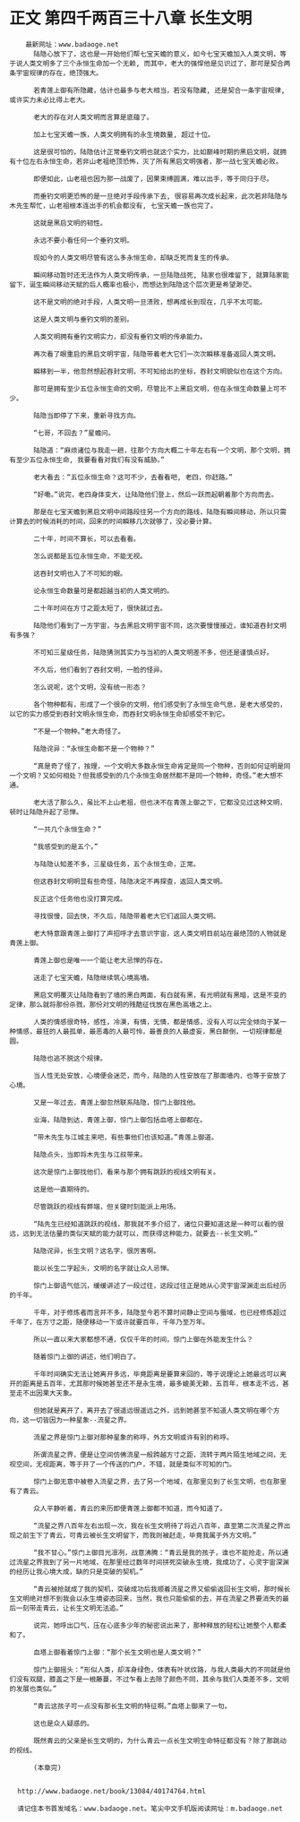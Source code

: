 # 正文 第四千两百三十八章 长生文明
        最新网址：www.badaoge.net
          陆隐心放下了，这也是一开始他们帮七宝天蟾的意义，如今七宝天蟾加入人类文明，等于说人类文明多了三个永恒生命加一个无赖, 而其中，老大的强悍他是见识过了，那可是契合两条宇宙规律的存在，绝顶强大。
      
          若青莲上御有所隐藏，估计也最多与老大相当，若没有隐藏, 还是契合一条宇宙规律, 或许实力未必比得上老大。
      
          老大的存在对人类文明而言算是底蕴了。
      
          加上七宝天蟾一族，人类文明拥有的永生境数量, 超过十位。
      
          这是很可怕的，陆隐估计正常垂钓文明也就这个实力，比如巅峰时期的黑启文明，就拥有十位左右永恒生命，若非山老祖绝顶恐怖，灭了所有黑启文明强者，那一战七宝天蟾必败。
      
          即便如此，山老祖也因为那一战废了，因果束缚圆满，难以出手，等于同归于尽。
      
          而垂钓文明更恐怖的是一旦绝对手段传承下去, 很容易再次成长起来，此次若非陆隐与木先生帮忙，山老祖根本连出手的机会都没有, 七宝天蟾一族也完了。
      
          这就是黑启文明的韧性。
      
          永远不要小看任何一个垂钓文明。
      
          现如今的人类文明尽管有这么多永恒生命，却缺乏死而复生的传承。
      
          瞬间移动暂时还无法作为人类文明传承，一旦陆隐战死, 陆家也很难留下, 就算陆家能留下，诞生瞬间移动天赋的后人概率也极小，而想达到陆隐这个层次更是希望渺茫。
      
          这不是文明的绝对手段，人类文明一旦溃败，想再成长到现在，几乎不太可能。
      
          这是人类文明与垂钓文明的差别。
      
          人类文明拥有垂钓文明实力，却没有垂钓文明的传承能力。
      
          再次看了眼重启的黑启文明宇宙，陆隐带着老大它们一次次瞬移准备返回人类文明。
      
          瞬移到一半，他忽然想起吞封文明，不可知给出的坐标，吞封文明貌似也在这个方向。
      
          那可是拥有至少五位永恒生命的文明，尽管比不上黑启文明，但在永恒生命数量上可不少。
      
          陆隐当即停了下来，重新寻找方向。
      
          “七哥，不回去？”星蟾问。
      
          陆隐道：“麻烦诸位与我走一趟，往那个方向大概二十年左右有一个文明，那个文明，拥有至少五位永恒生命, 我要看看对我们有没有威胁。”
      
          老大看去：“五位永恒生命？这可不少，去看看吧, 老四，你赶路。”
      
          “好嘞。”说完，老四身体变大，让陆隐他们登上，然后一跃而起朝着那个方向而去。
      
          那是在七宝天蟾到黑启文明中间路段往另一个方向的路线，陆隐有瞬间移动，所以只需计算去的时候消耗的时间，回来的时间瞬移几次就够了，没必要计算。
      
          二十年，时间不算长，可以去看看。
      
          怎么说都是五位永恒生命，不能无视。
      
          这吞封文明也入了不可知的眼。
      
          论永恒生命数量可是都超越当初的人类文明的。
      
          二十年时间在方寸之距太短了，很快就过去。
      
          陆隐他们看到了一方宇宙，与去黑启文明宇宙不同，这次要慢慢接近，谁知道吞封文明有多强？
      
          不可知三星级任务，陆隐猜测其实力与当初的人类文明差不多，但还是谨慎点好。
      
          不久后，他们看到了吞封文明，一脸的怪异。
      
          怎么说呢，这个文明，没有统一形态？
      
          各个物种都有，形成了一个很杂的文明，他们感受到了永恒生命气息，是老大感受的，以它的实力感受到吞封文明永恒生命，而吞封文明永恒生命却感受不到它。
      
          “不是一个物种。”老大奇怪了。
      
          陆隐诧异：“永恒生命都不是一个物种？”
      
          “真是奇了怪了，按理，一个文明大多数永恒生命肯定是同一个物种，否则如何证明是同一个文明？又如何相处？但我感受到的几个永恒生命居然都不是同一个物种，奇怪。”老大想不通。
      
          老大活了那么久，虽比不上山老祖，但也决不在青莲上御之下，它都没见过这种文明，顿时让陆隐升起了忌惮。
      
          “一共几个永恒生命？”
      
          “我感受到的是五个。”
      
          与陆隐认知差不多，三星级任务，五个永恒生命，正常。
      
          但这吞封文明明显有些奇怪，陆隐决定不再探查，返回人类文明。
      
          反正这个任务他也没打算完成。
      
          寻找很慢，回去快，不久后，陆隐带着老大它们返回人类文明。
      
          老大特意跟青莲上御打了声招呼才去意识宇宙，这人类文明目前站在最绝顶的人物就是青莲上御。
      
          青莲上御也是唯一一个能让老大忌惮的存在。
      
          送走了七宝天蟾，陆隐继续筑心境高墙。
      
          黑启文明覆灭让陆隐看到了墙的黑白两面，有白就有黑，有光明就有黑暗，这是不变的定律，那么就将那份杀戮，那份对文明的残酷征伐放在黑色高墙之上。
      
          人类的情感很奇特，感性，冷漠，有情，无情，都是情感，没有人可以完全倾向于某一种情感，最狂的人最孤单，最恶毒的人最可怜，最善良的人最虚妄，黑白颠倒，一切规律都是圆。
      
          陆隐也逃不脱这个规律。
      
          当人性无处安放，心境便会迷茫，而今，陆隐的人性安放在了那面墙内，也等于安放了心境。
      
          又是一年过去，青莲上御忽然联系陆隐，惊门上御找他。
      
          业海，陆隐到达，青莲上御，惊门上御包括血塔上御都在。
      
          “带木先生与江城主来吧，有些事他们也该知道。”青莲上御道。
      
          陆隐点头，当即将木先生与江叔带来。
      
          这次是惊门上御找他们，看来与那个拥有跳跃的视线文明有关。
      
          这是他一直期待的。
      
          尽管跳跃的视线有弊端，但关键时刻能派上用场。
      
          “陆先生已经知道跳跃的视线，那我就不多介绍了，诸位只要知道这是一种可以看的很远，远到无法估量的类似天赋的能力就可以，而获得这种能力，就要去--长生文明。”
      
          陆隐诧异，长生文明？这名字，很厉害啊。
      
          能以长生二字起头，文明的名字就让众人忌惮。
      
          惊门上御语气低沉，缓缓讲述了一段过往，这段过往正是她从心灵宇宙深渊走出后经历的千年。
      
          千年，对于修炼者而言并不多，陆隐至今若不算时间静止空间与蜃域，也已经修炼超过千年了，在方寸之距，随便移动一下或许就要百年，千年乃至万年。
      
          所以一直以来大家都想不通，仅仅千年的时间，惊门上御在外能发生什么？
      
          随着惊门上御的讲述，他们明白了。
      
          千年时间确实无法让她离开多远，毕竟距离是要算来回的，等于说理论上她最远可以离开的距离是五百年，尤其那时候她甚至还不是永生境，最多媲美无赖，五百年，根本走不远，甚至走不出因果大天象。
      
          但她就是离开了，离开去了很遥远很遥远之外，远到她甚至不知道人类文明在哪个方向，这一切皆因为一种星象--流星之界。
      
          流星之界是惊门上御对那种星象的称呼，外方文明或许有别的称呼。
      
          所谓流星之界，便是让空间仿佛流星一般跨越方寸之距，流转于两片陌生地域之间，无视空间，无视距离，等于开了一个传送的门户，不错，就是类似不可知的门。
      
          惊门上御无意中被卷入流星之界，去了另一个地域，在那里见到了长生文明，也在那里有了青云。
      
          众人平静听着，青云的来历即便青莲上御都不知道，而今知道了。
      
          “流星之界八百年左右出现一次，我在长生文明待了将近八百年，直至第二次流星之界出现之前生下了青云，可青云被长生文明留下，而我则被赶走，毕竟我属于外方文明。”
      
          “我不甘心。”惊门上御目光凛冽，战意沸腾：“青云是我的孩子，谁也不能抢走，所以通过流星之界我到了另一片地域，在那里经过数年时间拼死突破永生境，我成功了，心灵宇宙深渊的经历让我心境大成，缺的只是突破的契机。”
      
          “青云被抢就成了我的契机，突破成功后我顺着流星之界又偷偷返回长生文明，那时候长生文明绝对想不到我会以永生境姿态回来，当然，我也只能偷偷的去，并在流星之界要消失的最后一刻带走青云，让长生文明无法追。”
      
          说完，她呼出口气，压在心底多少年的秘密说出来了，那种释放的轻松让她整个人都柔和了。
      
          血塔上御看着惊门上御：“那个长生文明也是人类文明？”
      
          惊门上御摇头：“形似人类，却浑身绿色，体表有叶状纹路，与我人类最大的不同就是他们没有双腿，膝盖之下是一根藤蔓，不过乍看上去除了颜色不同，其余与我们人类差不多，文明的发展也类似。”
      
          “青云这孩子可一点没有那长生文明的特征啊。”血塔上御来了一句。
      
          这也是众人疑惑的。
      
          既然青云的父亲是长生文明的，为什么青云一点长生文明生命特征都没有？除了那跳动的视线。
      
          (本章完)
      
      
      http://www.badaoge.net/book/13084/40174764.html
      
      请记住本书首发域名：www.badaoge.net。笔尖中文手机版阅读网址：m.badaoge.net